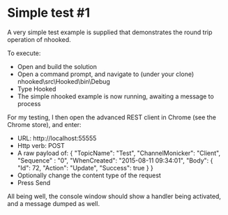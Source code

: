 # Simple test #1
A very simple test example is supplied that demonstrates the round trip operation of nhooked.

To execute:
* Open and build the solution
* Open a command prompt, and navigate to (under your clone) nhooked\src\Hooked\bin\Debug
* Type Hooked <ENTER>
* The simple nhooked example is now running, awaiting a message to process

For my testing, I then open the advanced REST client in Chrome (see the Chrome store), and enter:
* URL: http://localhost:55555
* Http verb: POST
* A raw payload of:
{ 
 "TopicName": "Test",
 "ChannelMonicker": "Client",
 "Sequence" : "0",
 "WhenCreated": "2015-08-11 09:34:01",
 "Body": { 
     "Id": 72,
     "Action": "Update",
     "Success": true
  }
}
* Optionally change the content type of the request
* Press Send

All being well, the console window should show a handler being activated, and a message dumped as well.